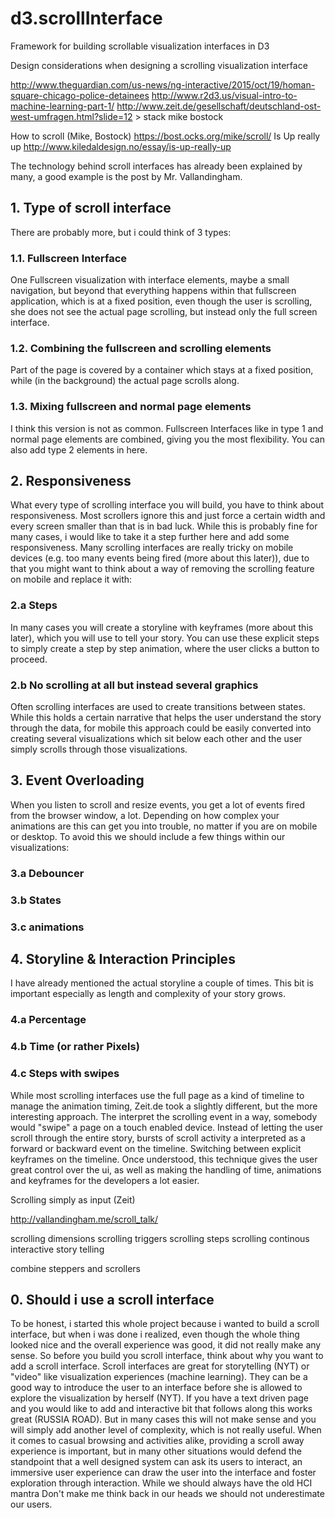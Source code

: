 # d3.scrollInterface
Framework for building scrollable visualization interfaces in D3

Design considerations when designing a scrolling visualization interface

http://www.theguardian.com/us-news/ng-interactive/2015/oct/19/homan-square-chicago-police-detainees
http://www.r2d3.us/visual-intro-to-machine-learning-part-1/
http://www.zeit.de/gesellschaft/deutschland-ost-west-umfragen.html?slide=12 > stack mike bostock

How to scroll (Mike, Bostock)
https://bost.ocks.org/mike/scroll/
Is Up really up 
http://www.kiledaldesign.no/essay/is-up-really-up

The technology behind scroll interfaces has already been explained by many, a good example is the post by Mr. Vallandingham.

## 1. Type of scroll interface

There are probably more, but i could think of 3 types:

### 1.1. Fullscreen Interface
One Fullscreen visualization with interface elements, maybe a small navigation, but beyond that everything happens within that fullscreen application, which is at a fixed position, even though the user is scrolling, she does not see the actual page scrolling, but instead only the full screen interface.

### 1.2. Combining the fullscreen and scrolling elements
Part of the page is covered by a container which stays at a fixed position, while (in the background) the actual page scrolls along.

### 1.3. Mixing fullscreen and normal page elements
I think this version is not as common. Fullscreen Interfaces like in type 1 and normal page elements are combined, giving you the most flexibility. You can also add type 2 elements in here.

## 2. Responsiveness
What every type of scrolling interface you will build, you have to think about responsiveness. Most scrollers ignore this and just force a certain width and every screen smaller than that is in bad luck. While this is probably fine for many cases, i would like to take it a step further here and add some responsiveness. Many scrolling interfaces are really tricky on mobile devices (e.g. too many events being fired (more about this later)), due to that you might want to think about a way of removing the scrolling feature on mobile and replace it with:

### 2.a Steps
In many cases you will create a storyline with keyframes (more about this later), which you will use to tell your story. You can use these explicit steps to simply create a step by step animation, where the user clicks a button to proceed.

### 2.b No scrolling at all but instead several graphics
Often scrolling interfaces are used to create transitions between states. While this holds a certain narrative that helps the user understand the story through the data, for mobile this approach could be easily converted into creating several visualizations which sit below each other and the user simply scrolls through those visualizations.

## 3. Event Overloading
When you listen to scroll and resize events, you get a lot of events fired from the browser window, a lot. Depending on how complex your animations are this can get you into trouble, no matter if you are on mobile or desktop. To avoid this we should include a few things within our visualizations:

### 3.a Debouncer

### 3.b States

### 3.c animations

## 4. Storyline & Interaction Principles
I have already mentioned the actual storyline a couple of times. This bit is important especially as length and complexity of your story grows.

### 4.a Percentage

### 4.b Time (or rather Pixels)

### 4.c Steps with swipes
While most scrolling interfaces use the full page as a kind of timeline to manage the animation timing, Zeit.de took a slightly different, but the more interesting approach. The interpret the scrolling event in a way, somebody would "swipe" a page on a touch enabled device. Instead of letting the user scroll through the entire story, bursts of scroll activity a interpreted as a forward or backward event on the timeline. Switching between explicit keyframes on the timeline. Once understood, this technique gives the user great control over the ui, as well as making the handling of time, animations and keyframes for the developers a lot easier.

Scrolling simply as input (Zeit)

http://vallandingham.me/scroll_talk/

scrolling dimensions
scrolling triggers
scrolling steps
scrolling continous
interactive story telling

combine steppers and scrollers

## 0. Should i use a scroll interface

To be honest, i started this whole project because i wanted to build a scroll interface, but when i was done i realized, even though the whole thing looked nice and the overall experience was good, it did not really make any sense. So before you build you scroll interface, think about why you want to add a scroll interface. Scroll interfaces are great for storytelling (NYT) or "video" like visualization experiences (machine learning). They can be a good way to introduce the user to an interface before she is allowed to explore the visualization by herself (NYT). If you have a text driven page and you would like to add and interactive bit that follows along this works great (RUSSIA ROAD). But in many cases this will not make sense and you will simply add another level of complexity, which is not really useful. When it comes to casual browsing and activities alike, providing a scroll away experience is important, but in many other situations would defend the standpoint that a well designed system can ask its users to interact, an immersive user experience can draw the user into the interface and foster exploration through interaction. While we should always have the old HCI mantra Don't make me think back in our heads we should not underestimate our users.
